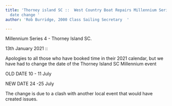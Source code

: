 ```yaml
---
title: 'Thorney island SC ::  West Country Boat Repairs Millennium Series Round 4
  date change '
author: 'Rob Burridge, 2000 Class Sailing Secretary  '

---
```

Millennium Series 4 - Thorney Island SC.

13th January 2021 :: 

Apologies to all those who have booked time in their 2021 calendar, but we have had to change the date of the Thorney Island SC Millennium event

OLD DATE            10 - 11 July 

NEW DATE            24 -25 July

The change is due to a clash with another local event that would have created issues.